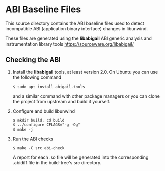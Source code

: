 ABI Baseline Files
==================

This source directory contains the ABI baseline files used to detect
incompatible ABI (application binary interface) changes in libunwind.

These files are generated using the **libabigail** ABI generic analysis and
instrumentation library tools https://sourceware.org/libabigail/

Checking the ABI
----------------

1. Install the **libabigail** tools, at least version 2.0.
   On Ubuntu you can use the following command
    ```
    $ sudo apt install abigail-tools
    ```
    and a similar command with other package managers or you can clone the project
    from upstream and build it yourself.

2. Configure and build libunwind
    ```
    $ mkdir build; cd build
    $ ../configure CFLAGS="-g -Og"
    $ make -j
    ```

3. Run the ABI checks
    ```
    $ make -C src abi-check
    ```
    A report for each .so file will be generated into the corresponding .abidiff
    file in the build-tree's src directory.
